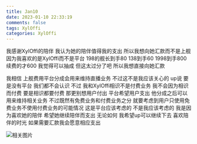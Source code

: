 ```yaml
---
title: Jan10
date: 2023-01-10 22:33:19
comments: false
tags: XylOffi
categories: XylOffi
---
```


我感谢XylOffi的陪伴 我认为她的陪伴值得我的支出
所以我想向她汇款而不是上舰
因为我喜欢的是XylOffi而不是平台
198的舰长到手80 138到手60
1998到手800 续费的才600
我觉得可以抽成 但这太过分了吧
所以我想直接向她汇款

我相信 上舰费用平台分成会用来维持直播业务
不过这不是我应该关心的
up说 要是没有平台 我们都不会认识
不过 我和XylOffi相识不是付费业务
我不会因为相识而付费
要是相识都要付费 那更别想用户付出
平台希望用户支出 他分成之后可以用来维持相关业务
不过既然有免费业务和付费业务之分
就要考虑到用户只使用免费业务不使用付费业务的可能情况
这是平台应该考虑的 不是我应该考虑的
我是因为喜欢她的陪伴 希望她继续陪伴而支出
无论如何 我希望up可以继续下去 喜欢陪伴的时光
如果需要汇款我会愿意相应支出

![相关图片](00.jpg)


